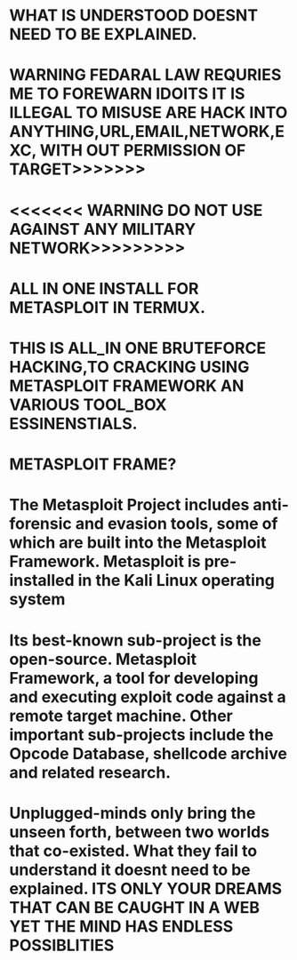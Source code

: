 # WHAT IS UNDERSTOOD DOESNT NEED TO BE EXPLAINED.

# WARNING FEDARAL LAW REQURIES ME TO FOREWARN IDOITS IT IS ILLEGAL TO MISUSE ARE HACK INTO ANYTHING,URL,EMAIL,NETWORK,EXC, WITH OUT PERMISSION OF TARGET>>>>>>>

# <<<<<<< WARNING DO NOT USE AGAINST ANY MILITARY NETWORK>>>>>>>>>

# ALL IN ONE INSTALL FOR METASPLOIT IN TERMUX.

# THIS IS ALL_IN ONE BRUTEFORCE HACKING,TO CRACKING USING METASPLOIT FRAMEWORK AN VARIOUS TOOL_BOX ESSINENSTIALS.

# METASPLOIT FRAME?

# The Metasploit Project includes anti-forensic and evasion tools, some of which are built into the Metasploit Framework. Metasploit is pre-installed in the Kali Linux operating system

# Its best-known sub-project is the open-source. Metasploit Framework, a tool for developing and executing exploit code against a remote target machine. Other important sub-projects include the Opcode Database, shellcode archive and related research.

# Unplugged-minds only bring the unseen forth, between two worlds that co-existed. What they fail to understand it doesnt need to be explained. ITS ONLY YOUR DREAMS THAT CAN BE CAUGHT IN A WEB YET THE MIND HAS ENDLESS POSSIBLITIES
